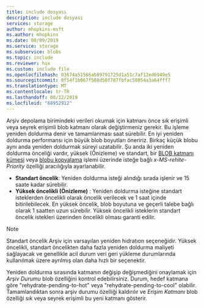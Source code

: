 ```yaml
---
title: include dosyası
description: include dosyası
services: storage
author: mhopkins-msft
ms.author: mhopkins
ms.date: 08/09/2019
ms.service: storage
ms.subservice: blobs
ms.topic: include
ms.reviewer: hux
ms.custom: include file
ms.openlocfilehash: 03674a51566ab89791725d1a51c7af12ed6949e5
ms.sourcegitcommit: 0f54f1b067f588d50f787fbfac50854a3a64fff7
ms.translationtype: MT
ms.contentlocale: tr-TR
ms.lasthandoff: 08/12/2019
ms.locfileid: "68952912"
---
```

Arşiv depolama birimindeki verileri okumak için katmanı önce sık erişimli veya seyrek erişimli blob katmanı olarak değiştirmeniz gerekir. Bu işleme yeniden doldurma denir ve tamamlanması saat sürebilir. En iyi yeniden doldurma performansı için büyük blob boyutları öneririz. Birkaç küçük blobu aynı anda yeniden doldurmak süreyi uzatabilir. Şu anda iki yeniden doldurma önceliği vardır, yüksek (Önizleme) ve standart, bir [BLOB katmanı kümesi](https://docs.microsoft.com/rest/api/storageservices/set-blob-tier) veya [blobu kopyalama](https://docs.microsoft.com/rest/api/storageservices/copy-blob) işlemi üzerinde isteğe bağlı *x-MS-rehite-Priority* özelliği aracılığıyla ayarlanabilir.

* **Standart öncelik**: Yeniden doldurma isteği alındığı sırada işlenir ve 15 saate kadar sürebilir.
* **Yüksek öncelikli (Önizleme)** : Yeniden doldurma isteğine standart isteklerden öncelikli olarak öncelik verilecek ve 1 saat içinde bitirilebilecek. En yüksek öncelik, blob boyutuna ve geçerli talebe bağlı olarak 1 saatten uzun sürebilir. Yüksek öncelikli isteklerin standart öncelik istekleri üzerinden öncelikli olması garanti edilir.

> [!NOTE]
> Standart öncelik Arşiv için varsayılan yeniden hidratıon seçeneğidir. Yüksek öncelikli, standart öncelikten daha fazla yeniden doldurma maliyeti sağlayacak ve genellikle acil durum veri geri yükleme durumlarında kullanılmak üzere ayrılmış olan daha hızlı bir seçenektir.

Yeniden doldurma sırasında katmanın değişip değişmediğini onaylamak için *Arşiv Durumu* blob özelliğini kontrol edebilirsiniz. Durum, hedef katmana göre "rehydrate-pending-to-hot" veya "rehydrate-pending-to-cool" olabilir. Tamamlandıktan sonra arşiv durumu özelliği kaldırılır ve *Erişim Katmanı* blob özelliği sık veya seyrek erişimli bu yeni katmanı gösterir.
